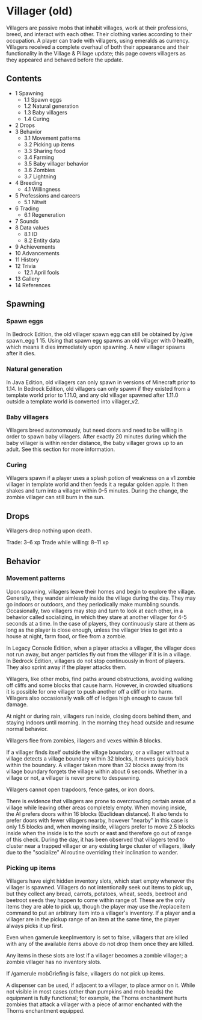 # Villager (old)
Villagers are passive mobs that inhabit villages, work at their professions, breed, and interact with each other. Their clothing varies according to their occupation. A player can trade with villagers, using emeralds as currency. Villagers received a complete overhaul of both their appearance and their functionality in the Village & Pillage update; this page covers villagers as they appeared and behaved before the update.

## Contents
- 1 Spawning
	- 1.1 Spawn eggs
	- 1.2 Natural generation
	- 1.3 Baby villagers
	- 1.4 Curing
- 2 Drops
- 3 Behavior
	- 3.1 Movement patterns
	- 3.2 Picking up items
	- 3.3 Sharing food
	- 3.4 Farming
	- 3.5 Baby villager behavior
	- 3.6 Zombies
	- 3.7 Lightning
- 4 Breeding
	- 4.1 Willingness
- 5 Professions and careers
	- 5.1 Nitwit
- 6 Trading
	- 6.1 Regeneration
- 7 Sounds
- 8 Data values
	- 8.1 ID
	- 8.2 Entity data
- 9 Achievements
- 10 Advancements
- 11 History
- 12 Trivia
	- 12.1 April fools
- 13 Gallery
- 14 References

## Spawning
### Spawn eggs
In Bedrock Edition, the old villager spawn egg can still be obtained by /give spawn_egg 1 15. Using that spawn egg spawns an old villager with 0 health, which means it dies immediately upon spawning. A new villager spawns after it dies.

### Natural generation
In Java Edition, old villagers can only spawn in versions of Minecraft prior to 1.14. In Bedrock Edition, old villagers can only spawn if they existed from a template world prior to 1.11.0, and any old villager spawned after 1.11.0 outside a template world is converted into villager_v2.

### Baby villagers
Villagers breed autonomously, but need doors and need to be willing in order to spawn baby villagers. After exactly 20 minutes during which the baby villager is within render distance, the baby villager grows up to an adult. See this section for more information.

### Curing
Villagers spawn if a player uses a splash potion of weakness on a v1 zombie villager in template world and then feeds it a regular golden apple. It then shakes and turn into a villager within 0-5 minutes. During the change, the zombie villager can still burn in the sun.

## Drops
Villagers drop nothing upon death.

Trade: 3–6 xp
Trade while willing: 8–11 xp

## Behavior
### Movement patterns
Upon spawning, villagers leave their homes and begin to explore the village. Generally, they wander aimlessly inside the village during the day. They may go indoors or outdoors, and they periodically make mumbling sounds. Occasionally, two villagers may stop and turn to look at each other, in a behavior called socializing, in which they stare at another villager for 4-5 seconds at a time. In the case of players, they continuously stare at them as long as the player is close enough, unless the villager tries to get into a house at night, farm food, or flee from a zombie.

In Legacy Console Edition, when a player attacks a villager, the villager does not run away, but anger particles fly out from the villager if it is in a village. In Bedrock Edition, villagers do not stop continuously in front of players. They also sprint away if the player attacks them.

Villagers, like other mobs, find paths around obstructions, avoiding walking off cliffs and some blocks that cause harm. However, in crowded situations it is possible for one villager to push another off a cliff or into harm. Villagers also occasionally walk off of ledges high enough to cause fall damage.

At night or during rain, villagers run inside, closing doors behind them, and staying indoors until morning. In the morning they head outside and resume normal behavior.

Villagers flee from zombies, illagers and vexes within 8 blocks.

If a villager finds itself outside the village boundary, or a villager without a village detects a village boundary within 32 blocks, it moves quickly back within the boundary. A villager taken more than 32 blocks away from its village boundary forgets the village within about 6 seconds. Whether in a village or not, a villager is never prone to despawning.

Villagers cannot open trapdoors, fence gates, or iron doors.

There is evidence that villagers are prone to overcrowding certain areas of a village while leaving other areas completely empty. When moving inside, the AI prefers doors within 16 blocks (Euclidean distance). It also tends to prefer doors with fewer villagers nearby, however "nearby" in this case is only 1.5 blocks and, when moving inside, villagers prefer to move 2.5 blocks inside when the inside is to the south or east and therefore go out of range of this check. During the day, it has been observed that villagers tend to cluster near a trapped villager or any existing large cluster of villagers, likely due to the "socialize" AI routine overriding their inclination to wander.

### Picking up items
Villagers have eight hidden inventory slots, which start empty whenever the villager is spawned. Villagers do not intentionally seek out items to pick up, but they collect any bread, carrots, potatoes, wheat, seeds, beetroot and beetroot seeds they happen to come within range of. These are the only items they are able to pick up, though the player may use the /replaceitem command to put an arbitrary item into a villager's inventory. If a player and a villager are in the pickup range of an item at the same time, the player always picks it up first.

Even when gamerule keepInventory is set to false, villagers that are killed with any of the available items above do not drop them once they are killed.

Any items in these slots are lost if a villager becomes a zombie villager; a zombie villager has no inventory slots.

If /gamerule mobGriefing is false, villagers do not pick up items.

A dispenser can be used, if adjacent to a villager, to place armor on it. While not visible in most cases (other than pumpkins and mob heads) the equipment is fully functional; for example, the Thorns enchantment hurts zombies that attack a villager with a piece of armor enchanted with the Thorns enchantment equipped.

